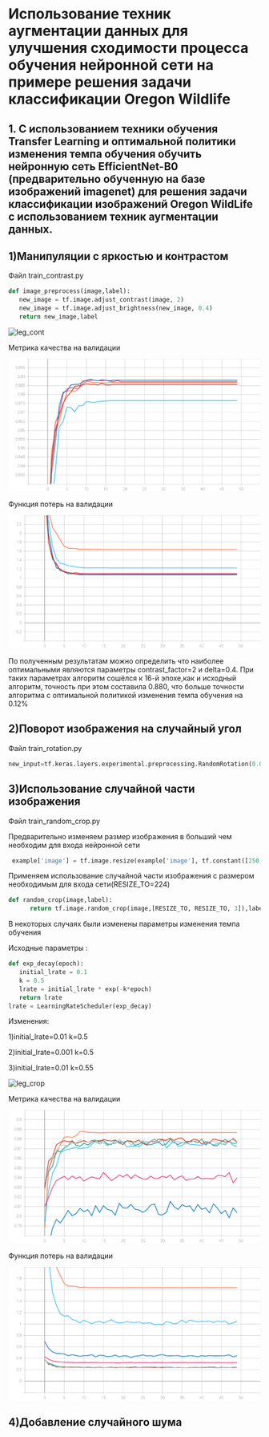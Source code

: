 # Использование техник аугментации данных для улучшения сходимости процесса обучения нейронной сети на примере решения задачи классификации Oregon Wildlife
## 1. С использованием техники обучения Transfer Learning  и оптимальной политики изменения темпа обучения обучить нейронную сеть EfficientNet-B0 (предварительно обученную на базе изображений imagenet) для решения задачи классификации изображений Oregon WildLife с использованием техник аугментации данных.
## 1)Манипуляции с яркостью и контрастом
Файл train_contrast.py
 ```python
 def image_preprocess(image,label):
    new_image = tf.image.adjust_contrast(image, 2)
    new_image = tf.image.adjust_brightness(new_image, 0.4)
    return new_image,label
 ```
 
![leg_cont](https://user-images.githubusercontent.com/80068414/113008418-af214780-917f-11eb-84fb-8f7275f95dc6.jpg)
 
Метрика качества на валидации

![acc_1](https://github.com/EugenTrifonov/lab_4/blob/main/graphs/epoch_categorical_accuracy_contrast.svg)

Функция потерь на валидации

![loss_1](https://github.com/EugenTrifonov/lab_4/blob/main/graphs/epoch_loss_contrast.svg)

По полученным результатам можно определить что наиболее оптимальными являются параметры contrast_factor=2 и delta=0.4. При таких параметрах алгоритм сошёлся к 16-й эпохе,как и исходный алгоритм, точность при этом составила 0.880, что больше точности алгоритма с оптимальной политикой изменения темпа обучения на 0.12% 
## 2)Поворот изображения на случайный угол 
Файл train_rotation.py
```python
new_input=tf.keras.layers.experimental.preprocessing.RandomRotation(0.05,fill_mode='reflect')(inputs)
```

## 3)Использование случайной части изображения 
Файл train_random_crop.py

Предварительно изменяем размер изображения в больший чем необходим для входа нейронной сети
```python
 example['image'] = tf.image.resize(example['image'], tf.constant([250,250]))
```
Применяем использование случайной части изображения с размером необходимым для входа сети(RESIZE_TO=224)
```python
def random_crop(image,label):
      return tf.image.random_crop(image,[RESIZE_TO, RESIZE_TO, 3]),label
```

В некоторых случаях были изменены параметры изменения темпа обучения

Исходные параметры : 
```python
def exp_decay(epoch):
   initial_lrate = 0.1
   k = 0.5
   lrate = initial_lrate * exp(-k*epoch)
   return lrate
lrate = LearningRateScheduler(exp_decay)
```
Изменения:

1)initial_lrate=0.01 k=0.5

2)initial_lrate=0.001 k=0.5

3)initial_lrate=0.01 k=0.55


![leg_crop](https://user-images.githubusercontent.com/80068414/113012156-2e644a80-9183-11eb-8b49-710a63b1f552.jpg)

Метрика качества на валидации 

![acc_2](https://github.com/EugenTrifonov/lab_4/blob/main/graphs/epoch_categorical_accuracy_crop.svg)

Функция потерь на валидации

![loss_2](https://github.com/EugenTrifonov/lab_4/blob/main/graphs/epoch_loss_crop.svg)


## 4)Добавление случайного шума


